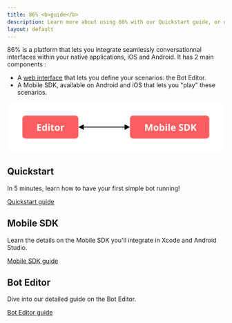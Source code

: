 ```yaml
---
title: 86% <b>guide</b>
description: Learn more about using 86% with our Quickstart guide, or dive into our detailed guides.
layout: default
---
```


86% is a platform that lets you integrate seamlessly conversationnal interfaces within your native applications, iOS and Android.
It has 2 main components :
* A [web interface](https://editor.86percent.co) that lets you define your scenarios: the Bot Editor.
* A Mobile SDK, available on Android and iOS that lets you "play" these scenarios.

![Global Architecture](/resources/global_architecture.svg)

## Quickstart
In 5 minutes, learn how to have your first simple bot running!

[Quickstart guide](quickStart.md)

## Mobile SDK
Learn the details on the Mobile SDK you'll integrate in Xcode and Android Studio.

[Mobile SDK guide](sdk.md)


## Bot Editor
Dive into our detailed guide on the Bot Editor.

[Bot Editor guide](editor.md)

